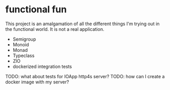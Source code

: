 # functional fun
This project is an amalgamation of all the different things I'm trying out in the functional world. It is not a real application.

- Semigroup
- Monoid
- Monad
- Typeclass
- ZIO
- dockerized integration tests


TODO: what about tests for IOApp http4s server?
TODO: how can I create a docker image with my server?